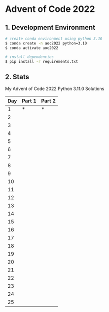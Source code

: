# Advent of Code 2022

## 1. Development Environment

```bash
# create conda environment using python 3.10
$ conda create -n aoc2022 python=3.10
$ conda activate aoc2022

# install dependencies
$ pip install -r requirements.txt
```

## 2. Stats

My Advent of Code 2022 Python 3.11.0 Solutions  

| Day | Part 1 | Part 2 |
|-----|--------|--------|
| 1   |   *    |   *    |
| 2   |        |        |
| 3   |        |        |
| 4   |        |        |
| 5   |        |        |
| 6   |        |        |
| 7   |        |        |
| 8   |        |        |
| 9   |        |        |
| 10  |        |        |
| 11  |        |        |
| 12  |        |        |
| 13  |        |        |
| 14  |        |        |
| 15  |        |        |
| 16  |        |        |
| 17  |        |        |
| 18  |        |        |
| 19  |        |        |
| 20  |        |        |
| 21  |        |        |
| 22  |        |        |
| 23  |        |        |
| 24  |        |        |
| 25  |        |        |
